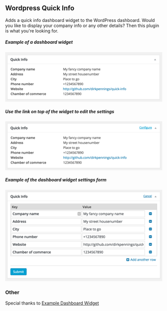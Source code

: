 ## Wordpress Quick Info

Adds a quick info dashboard widget to the WordPress dashboard.
Would you like to display your company info or any other details? Then this plugin is what you're looking for.

##### Example of a dashboard widget
<img src="https://github.com/dirkpennings/readme-screenshots/blob/master/quick-info/quick-info.png" width="600">

##### Use the link on top of the widget to edit the settings
<img src="https://github.com/dirkpennings/readme-screenshots/blob/master/quick-info/quick-info-configure.png" width="600">

##### Example of the dashboard widget settings form
<img src="https://github.com/dirkpennings/readme-screenshots/blob/master/quick-info/quick-info-form.png" width="600">

### Other

Special thanks to [Example Dashboard Widget](https://codex.wordpress.org/Example_Dashboard_Widget)
